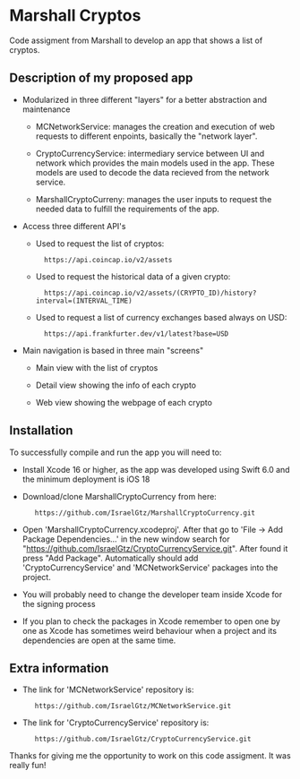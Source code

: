 # Marshall Cryptos

Code assigment from Marshall to develop an app that shows a list of cryptos. 


## Description of my proposed app

* Modularized in three different "layers" for a better abstraction and maintenance

    * MCNetworkService: manages the creation and execution of web requests to different enpoints, basically the "network layer".
    
    * CryptoCurrencyService: intermediary service between UI and network which provides the main models used in the app. These models are used to decode the data recieved from the network service.
    
    * MarshallCryptoCurreny: manages the user inputs to request the needed data to fulfill the requirements of the app.
    
* Access three different API's

    * Used to request the list of cryptos:
    
            https://api.coincap.io/v2/assets

    * Used to request the historical data of a given crypto: 
    
            https://api.coincap.io/v2/assets/(CRYPTO_ID)/history?interval=(INTERVAL_TIME)

    * Used to request a list of currency exchanges based always on USD: 
    
            https://api.frankfurter.dev/v1/latest?base=USD
    
* Main navigation is based in three main "screens"

    * Main view with the list of cryptos
    
    * Detail view showing the info of each crypto
    
    * Web view showing the webpage of each crypto
    
## Installation

To successfully compile and run the app you will need to:

* Install Xcode 16 or higher, as the app was developed using Swift 6.0 and the minimum deployment is iOS 18

* Download/clone MarshallCryptoCurrency from here: 

         https://github.com/IsraelGtz/MarshallCryptoCurrency.git
            
* Open 'MarshallCryptoCurrency.xcodeproj'. After that go to 'File -> Add Package Dependencies...' in the new window search for "https://github.com/IsraelGtz/CryptoCurrencyService.git". After found it press "Add Package". Automatically should add 'CryptoCurrencyService' and 'MCNetworkService' packages into the project.

* You will probably need to change the developer team inside Xcode for the signing process

* If you plan to check the packages in Xcode remember to open one by one as Xcode has sometimes weird behaviour when a project and its dependencies are open at the same time.

## Extra information

* The link for 'MCNetworkService' repository is:

         https://github.com/IsraelGtz/MCNetworkService.git

* The link for 'CryptoCurrencyService' repository is:

         https://github.com/IsraelGtz/CryptoCurrencyService.git



Thanks for giving me the opportunity to work on this code assigment. It was really fun!

